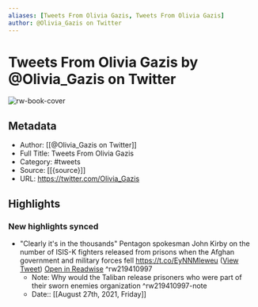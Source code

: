 ```yaml
---
aliases: [Tweets From Olivia Gazis, Tweets From Olivia Gazis]
author: @Olivia_Gazis on Twitter
---
```

# Tweets From Olivia Gazis by @Olivia_Gazis on Twitter

![rw-book-cover](https://pbs.twimg.com/profile_images/1191929859112611840/uZ5hwqmW.jpg)

## Metadata
- Author: [[@Olivia_Gazis on Twitter]]
- Full Title: Tweets From Olivia Gazis
- Category: #tweets
- Source: [[{source}]]
- URL: https://twitter.com/Olivia_Gazis

## Highlights
### New highlights synced
- "Clearly it's in the thousands" Pentagon spokesman John Kirby on the number of ISIS-K fighters released from prisons when the Afghan government and military forces fell https://t.co/EyNNMleweu ([View Tweet](https://twitter.com/Olivia_Gazis/status/1431270639734820869)) [Open in Readwise](https://readwise.io/open/219410997) ^rw219410997
    - Note: Why would the Taliban release prisoners who were part of their sworn enemies organization ^rw219410997-note
    - Date:: [[August 27th, 2021, Friday]]

